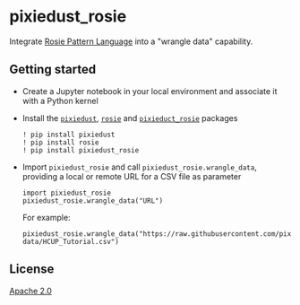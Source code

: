 # pixiedust_rosie
Integrate [Rosie Pattern Language](http://rosie-lang.org) into a "wrangle data" capability.

## Getting started

* Create a Jupyter notebook in your local environment and associate it with a Python kernel
* Install the [`pixiedust`](https://pypi.org/project/pixiedust/), [`rosie`](https://pypi.org/project/rosie/) and [`pixieduct_rosie`](https://pypi.org/project/pixiedust_rosie/) packages

  ```
  ! pip install pixiedust
  ! pip install rosie
  ! pip install pixiedust_rosie
  ```

* Import `pixiedust_rosie` and call `pixiedust_rosie.wrangle_data`, providing a local or remote URL for a CSV file as parameter

  ```
  import pixiedust_rosie
  pixiedust_rosie.wrangle_data("URL")
  ```
  
  For example:
  ```
  pixiedust_rosie.wrangle_data("https://raw.githubusercontent.com/pixiedust/pixiedust_rosie/master/sample-data/HCUP_Tutorial.csv")
  ```


## License
[Apache 2.0](LICENSE)
